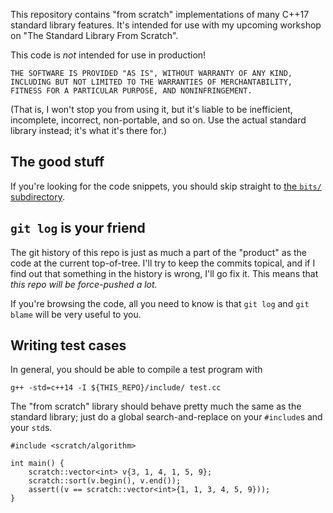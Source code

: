 This repository contains "from scratch" implementations of many C++17
standard library features. It's intended for use with my upcoming
workshop on "The Standard Library From Scratch".

This code is *not* intended for use in production!

    THE SOFTWARE IS PROVIDED "AS IS", WITHOUT WARRANTY OF ANY KIND,
    INCLUDING BUT NOT LIMITED TO THE WARRANTIES OF MERCHANTABILITY,
    FITNESS FOR A PARTICULAR PURPOSE, AND NONINFRINGEMENT.

(That is, I won't stop you from using it, but it's liable to be
inefficient, incomplete, incorrect, non-portable, and so on.
Use the actual standard library instead; it's what it's there for.)


The good stuff
--------------

If you're looking for the code snippets, you should skip straight
to [the `bits/` subdirectory](include/scratch/bits/).


`git log` is your friend
------------------------

The git history of this repo is just as much a part of the "product"
as the code at the current top-of-tree. I'll try to keep the commits
topical, and if I find out that something in the history is wrong,
I'll go fix it. This means that *this repo will be force-pushed a lot.*

If you're browsing the code, all you need to know is that `git log`
and `git blame` will be very useful to you.


Writing test cases
------------------

In general, you should be able to compile a test program with

    g++ -std=c++14 -I ${THIS_REPO}/include/ test.cc

The "from scratch" library should behave pretty much the same as the
standard library; just do a global search-and-replace on your
`#include`s and your `std`s.

    #include <scratch/algorithm>

    int main() {
        scratch::vector<int> v{3, 1, 4, 1, 5, 9};
        scratch::sort(v.begin(), v.end());
        assert((v == scratch::vector<int>{1, 1, 3, 4, 5, 9}));
    }
